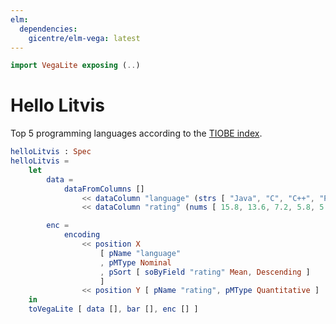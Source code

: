 ```yaml
---
elm:
  dependencies:
    gicentre/elm-vega: latest
---
```


```elm {l=hidden}
import VegaLite exposing (..)
```

# Hello Litvis

Top 5 programming languages according to the [TIOBE index](https://www.tiobe.com/tiobe-index).

```elm {v}
helloLitvis : Spec
helloLitvis =
    let
        data =
            dataFromColumns []
                << dataColumn "language" (strs [ "Java", "C", "C++", "Python", "C#" ])
                << dataColumn "rating" (nums [ 15.8, 13.6, 7.2, 5.8, 5.3 ])

        enc =
            encoding
                << position X
                    [ pName "language"
                    , pMType Nominal
                    , pSort [ soByField "rating" Mean, Descending ]
                    ]
                << position Y [ pName "rating", pMType Quantitative ]
    in
    toVegaLite [ data [], bar [], enc [] ]
```
